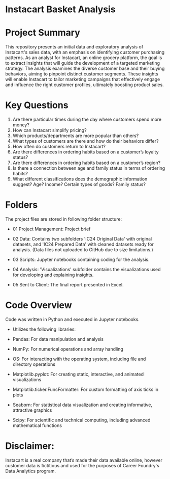 # Instacart Basket Analysis

<h1>Project Summary</h1>

This repository presents an initial data and exploratory analysis of Instacart's sales data, with an emphasis on identifying customer purchasing patterns. As an analyst for Instacart, an online grocery platform, the goal is to extract insights that will guide the development of a targeted marketing strategy. The analysis examines the diverse customer base and their buying behaviors, aiming to pinpoint distinct customer segments. These insights will enable Instacart to tailor marketing campaigns that effectively engage and influence the right customer profiles, ultimately boosting product sales.

<h1>Key Questions</h1>


<ol><li>Are there particular times during the day where customers spend more money?</li>
<li>How can Instacart simplify pricing?</li>
<li>Which products/departments are more popular than others?</li>
<li>What types of customers are there and how do their behaviors differ?</li>
<li>How often do customers return to Instacart?</li>
<li>Are there differences in ordering habits based on a customer’s loyalty status?</li>
<li>Are there differences in ordering habits based on a customer’s region?</li>
  <li>Is there a connection between age and family status in terms of ordering habits?</li>
  <li>What different classifications does the demographic information suggest? Age? Income? Certain types of goods? Family status?</li>

  
</ol>



<h1>Folders</h1>

The project files are stored in following folder structure:

<ul><li>01 Project Management: Project brief</li></ul>
<ul><li>02 Data: Contains two subfolders 'IC24 Original Data' with original datasets, and 'IC24 Prepared Data' with cleaned datasets ready for analysis. (Data files not uploaded to GitHub due to size limitations.)</li></ul>
<ul><li>03 Scripts: Jupyter notebooks containing coding for the analysis.</li></ul>
<ul><li>04 Analysis: 'Visualizations' subfolder contains the visualizations used for developing and explaining insights.</li></ul>
<ul><li>05 Sent to Client: The final report presented in Excel.</li></ul>




<h1>Code Overview</h1>
Code was written in Python and executed in Jupyter notebooks.

<ul><li>Utilizes the following libraries:</li></ul>
<ul><li>Pandas: For data manipulation and analysis</li></ul>
<ul><li>NumPy: For numerical operations and array handling</li></ul>
<ul><li>OS: For interacting with the operating system, including file and directory operations</li></ul>
<ul><li>Matplotlib.pyplot: For creating static, interactive, and animated visualizations</li></ul>
<ul><li>Matplotlib.ticker.FuncFormatter: For custom formatting of axis ticks in plots</li></ul>
<ul><li>Seaborn: For statistical data visualization and creating informative, attractive graphics</li></ul>
<ul><li>Scipy: For scientific and technical computing, including advanced mathematical functions</li></ul>





<h1>Disclaimer:</h1>
Instacart is a real company that’s made their data available online, however customer data is fictitious and used for the purposes of Career Foundry's Data Analytics program.
